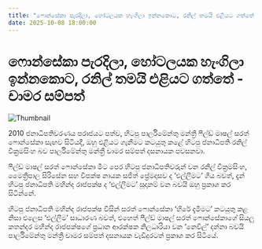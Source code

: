 ```yaml
---
title: "ෆොන්සේකා පැරදිලා, හෝටලයක හැංගිලා ඉන්නකොට, රනිල් තමයි එළියට ගත්තේ - චාමර සම්පත්"
date: 2025-10-08 18:00:00
---
```


# ෆොන්සේකා පැරදිලා, හෝටලයක හැංගිලා ඉන්නකොට, රනිල් තමයි එළියට ගත්තේ - චාමර සම්පත්

![Thumbnail](https://helakuru.sgp1.cdn.digitaloceanspaces.com/esana/images/lib/chamara-sampath-dasanayake-parliment-budget.jpg)

2010 ජනාධිපතිවරණය පරාජයට පත්ව, හිටපු පාර්ලිමේන්තු මන්ත්‍රී ‍ෆීල්ඩ් මාෂල් සරත් ෆොන්සේකා සැඟව සිටියදී, ඔහු එළියට ගැනීමට කටයුතු කළේ හිටපු ජනාධිපති රනිල් වික්‍රමසිංහ බව පාර්ලිමේන්තු මන්ත්‍රී චාමර සම්පත් දසනායක පවසනවා.

ෆීල්ඩ් මාෂල් සරත් ෆොන්සේකා මීට පෙර හිටපු ජනාධිපතිවරුන් වන රනිල් වික්‍රමසිංහ, මෛත්‍රීපාල සිරිසේන සහ විපක්ෂ නායක සජිත් ප්‍රේමදාසව ද ‘එල්ලීමට’ ගිය බවත්, දැන් හිටපු ජනාධිපති මහින්ද රාජපක්ෂ ද ‘එල්ලීමට’ සූදානම් වන බවයි ඔහු ප්‍රකාශ කර සිටින්නේ.

හිටපු ජනාධිපති මහින්ද රාජපක්ෂ විසින් සරත් ෆොන්සේකා ‘හිරේ දැමීමට’ කටයුතු කළ නිසා එලෙස ‘එල්ලීම’ සාධාරණ බවත්, එහෙත් ෆීල්ඩ් මාෂල් සරත් ෆොන්සේකාගේ සියලු කතන්දර මහින්ද රාජපක්ෂ‍ගේ ප්‍රධාන ආරක්ෂක නිලධාරියා වන ‘නෙවිල්’ දන්නා බවයි පාර්ලිමේන්තු මන්ත්‍රී චාමර සම්පත් දසනායක වැඩිදුරටත් ප්‍රකාශ කර සිටියේ.

